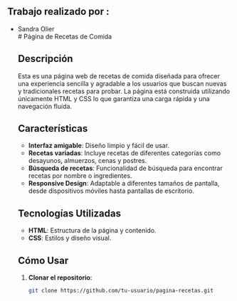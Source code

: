 <h2>Trabajo realizado por :</h2>
<ul>
  <li>Sandra Olier</li>
# Página de Recetas de Comida

## Descripción

Esta es una página web de recetas de comida diseñada para ofrecer una experiencia sencilla y agradable a los usuarios que buscan nuevas y tradicionales recetas para probar. La página está construida utilizando únicamente HTML y CSS  lo que garantiza una carga rápida y una navegación fluida.

## Características

- **Interfaz amigable**: Diseño limpio y fácil de usar.
- **Recetas variadas**: Incluye recetas de diferentes categorías como desayunos, almuerzos, cenas y postres.
- **Búsqueda de recetas**: Funcionalidad de búsqueda para encontrar recetas por nombre o ingredientes.
- **Responsive Design**: Adaptable a diferentes tamaños de pantalla, desde dispositivos móviles hasta pantallas de escritorio.

## Tecnologías Utilizadas

- **HTML**: Estructura de la página y contenido.
- **CSS**: Estilos y diseño visual.


## Cómo Usar

1. **Clonar el repositorio**:
   ```bash
   git clone https://github.com/tu-usuario/pagina-recetas.git

</ul>

